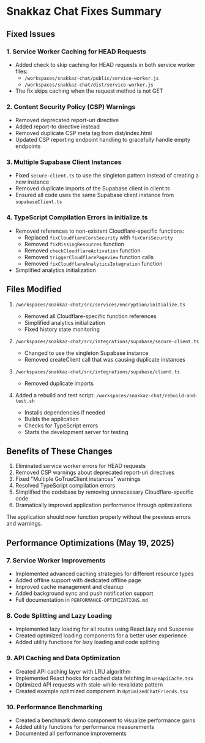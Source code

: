 # Snakkaz Chat Fixes Summary

## Fixed Issues

### 1. Service Worker Caching for HEAD Requests
- Added check to skip caching for HEAD requests in both service worker files:
  - `/workspaces/snakkaz-chat/public/service-worker.js`
  - `/workspaces/snakkaz-chat/dist/service-worker.js`
- The fix skips caching when the request method is not GET

### 2. Content Security Policy (CSP) Warnings
- Removed deprecated report-uri directive
- Added report-to directive instead
- Removed duplicate CSP meta tag from dist/index.html
- Updated CSP reporting endpoint handling to gracefully handle empty endpoints

### 3. Multiple Supabase Client Instances
- Fixed `secure-client.ts` to use the singleton pattern instead of creating a new instance
- Removed duplicate imports of the Supabase client in client.ts
- Ensured all code uses the same Supabase client instance from `supabaseClient.ts`

### 4. TypeScript Compilation Errors in initialize.ts
- Removed references to non-existent Cloudflare-specific functions:
  - Replaced `fixCloudflareCorsSecurity` with `fixCorsSecurity`
  - Removed `fixMissingResources` function
  - Removed `checkCloudflareActivation` function
  - Removed `triggerCloudflarePageview` function calls
  - Removed `fixCloudflareAnalyticsIntegration` function
- Simplified analytics initialization

## Files Modified

1. `/workspaces/snakkaz-chat/src/services/encryption/initialize.ts`
   - Removed all Cloudflare-specific function references
   - Simplified analytics initialization
   - Fixed history state monitoring

2. `/workspaces/snakkaz-chat/src/integrations/supabase/secure-client.ts`
   - Changed to use the singleton Supabase instance
   - Removed createClient call that was causing duplicate instances

3. `/workspaces/snakkaz-chat/src/integrations/supabase/client.ts`
   - Removed duplicate imports

4. Added a rebuild and test script: `/workspaces/snakkaz-chat/rebuild-and-test.sh`
   - Installs dependencies if needed
   - Builds the application
   - Checks for TypeScript errors
   - Starts the development server for testing

## Benefits of These Changes

1. Eliminated service worker errors for HEAD requests
2. Removed CSP warnings about deprecated report-uri directives
3. Fixed "Multiple GoTrueClient instances" warnings
4. Resolved TypeScript compilation errors
5. Simplified the codebase by removing unnecessary Cloudflare-specific code
6. Dramatically improved application performance through optimizations

The application should now function properly without the previous errors and warnings.

## Performance Optimizations (May 19, 2025)

### 7. Service Worker Improvements
- Implemented advanced caching strategies for different resource types
- Added offline support with dedicated offline page
- Improved cache management and cleanup
- Added background sync and push notification support
- Full documentation in `PERFORMANCE-OPTIMIZATIONS.md`

### 8. Code Splitting and Lazy Loading
- Implemented lazy loading for all routes using React.lazy and Suspense
- Created optimized loading components for a better user experience
- Added utility functions for lazy loading and code splitting

### 9. API Caching and Data Optimization
- Created API caching layer with LRU algorithm
- Implemented React hooks for cached data fetching in `useApiCache.tsx`
- Optimized API requests with stale-while-revalidate pattern
- Created example optimized component in `OptimizedChatFriends.tsx`

### 10. Performance Benchmarking
- Created a benchmark demo component to visualize performance gains
- Added utility functions for performance measurements
- Documented all performance improvements
